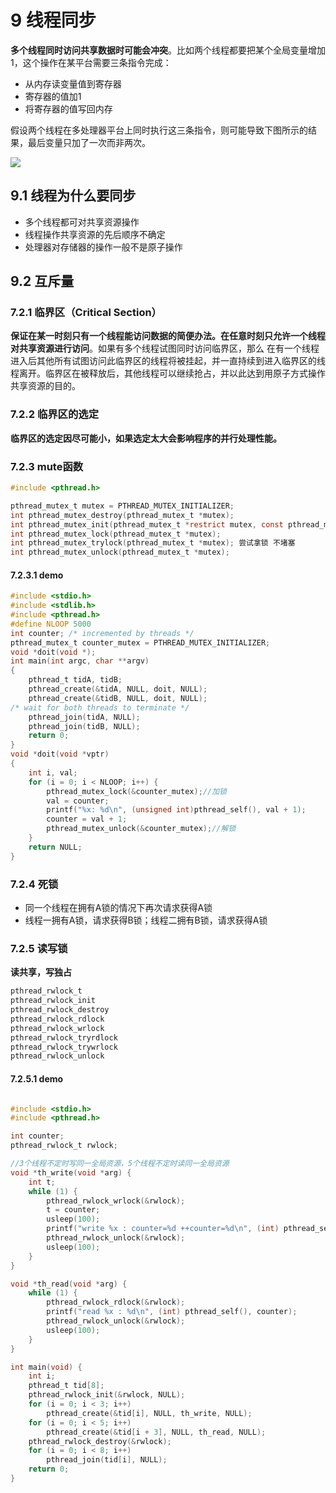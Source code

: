 # 9 线程同步

**多个线程同时访问共享数据时可能会冲突**。比如两个线程都要把某个全局变量增加1，这个操作在某平台需要三条指令完成：

- 从内存读变量值到寄存器
- 寄存器的值加1
- 将寄存器的值写回内存

假设两个线程在多处理器平台上同时执行这三条指令，则可能导致下图所示的结果，最后变量只加了一次而非两次。

![](http://base422.oss-cn-beijing.aliyuncs.com/systhread.corrupt.png)

## 9.1 线程为什么要同步

- 多个线程都可对共享资源操作
- 线程操作共享资源的先后顺序不确定
- 处理器对存储器的操作一般不是原子操作





## 9.2 互斥量

### 7.2.1 临界区（Critical Section）

**保证在某一时刻只有一个线程能访问数据的简便办法。在任意时刻只允许一个线程对共享资源进行访问**。如果有多个线程试图同时访问临界区，那么 在有一个线程进入后其他所有试图访问此临界区的线程将被挂起，并一直持续到进入临界区的线程离开。临界区在被释放后，其他线程可以继续抢占，并以此达到用原子方式操作共享资源的目的。



### 7.2.2 临界区的选定

**临界区的选定因尽可能小，如果选定太大会影响程序的并行处理性能。**



### 7.2.3 mute函数 

```c
#include <pthread.h>

pthread_mutex_t mutex = PTHREAD_MUTEX_INITIALIZER;
int pthread_mutex_destroy(pthread_mutex_t *mutex);
int pthread_mutex_init(pthread_mutex_t *restrict mutex, const pthread_mutexattr_t *restrict attr);
int pthread_mutex_lock(pthread_mutex_t *mutex);
int pthread_mutex_trylock(pthread_mutex_t *mutex); 尝试拿锁 不堵塞
int pthread_mutex_unlock(pthread_mutex_t *mutex);

```



#### 7.2.3.1 demo

```c
#include <stdio.h>
#include <stdlib.h>
#include <pthread.h>
#define NLOOP 5000
int counter; /* incremented by threads */
pthread_mutex_t counter_mutex = PTHREAD_MUTEX_INITIALIZER;
void *doit(void *);
int main(int argc, char **argv)
{
    pthread_t tidA, tidB;
    pthread_create(&tidA, NULL, doit, NULL);
    pthread_create(&tidB, NULL, doit, NULL);
/* wait for both threads to terminate */
    pthread_join(tidA, NULL);
    pthread_join(tidB, NULL);
    return 0;
}
void *doit(void *vptr)
{
    int i, val;
    for (i = 0; i < NLOOP; i++) {
        pthread_mutex_lock(&counter_mutex);//加锁
        val = counter;
        printf("%x: %d\n", (unsigned int)pthread_self(), val + 1);
        counter = val + 1;
        pthread_mutex_unlock(&counter_mutex);//解锁
    }
    return NULL;
}
```



### 7.2.4 死锁

- 同一个线程在拥有A锁的情况下再次请求获得A锁
- 线程一拥有A锁，请求获得B锁；线程二拥有B锁，请求获得A锁

### 7.2.5 读写锁

**读共享，写独占**

```c
pthread_rwlock_t
pthread_rwlock_init
pthread_rwlock_destroy
pthread_rwlock_rdlock
pthread_rwlock_wrlock
pthread_rwlock_tryrdlock
pthread_rwlock_trywrlock
pthread_rwlock_unlock
```



#### 7.2.5.1 demo

```c

#include <stdio.h>
#include <pthread.h>

int counter;
pthread_rwlock_t rwlock;

//3个线程不定时写同一全局资源，5个线程不定时读同一全局资源
void *th_write(void *arg) {
    int t;
    while (1) {
        pthread_rwlock_wrlock(&rwlock);
        t = counter;
        usleep(100);
        printf("write %x : counter=%d ++counter=%d\n", (int) pthread_self(), t, ++counter);
        pthread_rwlock_unlock(&rwlock);
        usleep(100);
    }
}

void *th_read(void *arg) {
    while (1) {
        pthread_rwlock_rdlock(&rwlock);
        printf("read %x : %d\n", (int) pthread_self(), counter);
        pthread_rwlock_unlock(&rwlock);
        usleep(100);
    }
}

int main(void) {
    int i;
    pthread_t tid[8];
    pthread_rwlock_init(&rwlock, NULL);
    for (i = 0; i < 3; i++)
        pthread_create(&tid[i], NULL, th_write, NULL);
    for (i = 0; i < 5; i++)
        pthread_create(&tid[i + 3], NULL, th_read, NULL);
    pthread_rwlock_destroy(&rwlock);
    for (i = 0; i < 8; i++)
        pthread_join(tid[i], NULL);
    return 0;
}
```

